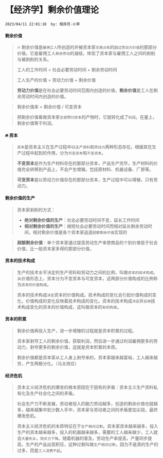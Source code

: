 # 【经济学】剩余价值理论

`2023/04/11 22:01:10  by: 程序员·小李`

#### 剩余价值

> 🔥 剩余价值是`雇佣工人`所创造的并被资本家`无偿占有`的`超过劳动力价值`的那部分价值。它是雇佣工人`剩余劳动`的凝结，体现了资本家与雇佣工人之间的剥削与被剥削的关系。
> 
> 工人的工作时间 = 社会必要劳动时间 + 剩余劳动时间
>
> 工人生产的价值 = 劳动力价值 + 剩余价值
>
> **劳动力价值**是在社会必要劳动时间范围内创造的价值，**剩余价值**是工人在剩余劳动时间内创造的价值。


> 剩余价值率 = 剩余价值 / 可变资本

> 把剩余价值看做资本家`全部预付资本`的产物时，它就转化成了`利润`。在量上，剩余价值等于利润。


#### 🔥 资本

> `资本`是资本主义在生产过程中以`生产资料`和`劳动力`两种形态存在。根据其在生产过程中起到的作用，分为`可变资本`和`不变资本`。
>
> **不变资本**是作为生产材料存在的那部分资本，产品生产完毕，生产材料的价值完全转移到产品上，不会产生增殖。包括原材料、机器设备、厂房等。
>
> **可变资本**是以劳动力价值存在的那部分资本，生产过程中可以增殖，只有劳动力。


#### 剩余价值的生产

> 资本家剥削的方式：
> * **绝对剩余价值的生产**：社会必要劳动时间不变，延长工作时间
> * **相对剩余价值的生产**：缩短社会必要劳动时间而相对延长剩余劳动时间，相对剩余价值是各个资本家追逐`超额剩余价值`实现的

> **超额剩余价值**：单个资本家通过提高劳动生产率使商品的个别价值低于社会价值，比一般资本家多得的那部分价值。


#### 资本的技术构成

> 生产的技术水平决定的生产资料和劳动力之间的比例，叫做`资本的技术构成`。从价值形态上，资本分为不变资本与可变资本，这两部分价值构成的比例称为`资本的价值构成`。
>
> 资本的技术构成`决定`资本的价值构成。技术构成的变化会引起价值构成的变化，价值构成的变化反映着技术构成的变化。资本的技术构成`决定`并`反映`技术构成变化的资本的价值构成，这叫做资本的`有机构成`。


#### 资本的积累

> 剩余价值再投入生产，进一步增殖的过程就是资本积累的过程。
> 
> 资本家剥夺工人的剩余价值，获取利润，然后进一步通过利润雇佣更多的劳动力，剥夺更多的剩余价值，这就是资本积累的本质。
>
> 剩余价值都是资本家从工人身上剥夺来的，资本家越来越富裕，工人越来越穷，产生两极分化。（马太效应）



#### 经济危机

> 资本主义经济危机的爆发的根本原因在于固有的矛盾：资本主义生产资料私有化及生产社会化之间的矛盾。
>
> 社会生产力不断发展，劳动者投入的脑力劳动越多，创造的剩余价值也就越多，越来越集中到少数人手中，资本家与劳动者之间的矛盾更加尖锐，最终爆发危机。
>
> 资本主义经济危机的本质特征在于`生产相对过剩`。资本家资本越来越多，投入生产的资本越来越多，投入的机器越来越多，需要的工人越来越少，工人就会`大量失业`，`购买力下降`。随着机器的普及，劳动生产率提高，产量同步提高，生产的产品出现积压，这种过剩叫做`生产相对过剩`，因为不是真的生产的过多，而是`工人消费不起`。